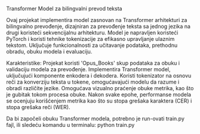 Transformer Model za bilingvalni prevod teksta

Ovaj projekat implementira model zasnovan na Transformer arhitekturi za bilingvalno prevođenje, dizajniran za prevođenje teksta sa 
jednog jezika na drugi koristeći sekvencijalnu arhitekturu. Model je napravljen koristeći PyTorch i koristi tehnike tokenizacije za 
efikasno upravljanje ulaznim tekstom. Uključuje funkcionalnosti za učitavanje podataka, prethodnu obradu, obuku modela i evaluaciju.

Karakteristike:
Projekat koristi 'Opus_Books' skup podataka za obuku i validaciju modela za prevođenje.
Implementira Transformer model, uključujući komponente enkodera i dekodera.
Koristi tokenizator na osnovu reči za konverziju teksta u tokene, omogućavajući modelu da razume i obradi različite jezike.
Omogućava vizualno praćenje obuke metrika, kao što je gubitak tokom procesa obuke.
Nakon svake epohe, performanse modela se ocenjuju korišćenjem metrika kao što su stopa grešaka karaktera (CER) i stopa grešaka reči (WER).

Da bi započeli obuku Transformer modela, potrebno je run-ovati train.py fajl, ili sledeću komandu u terminalu:
  python train.py


    
